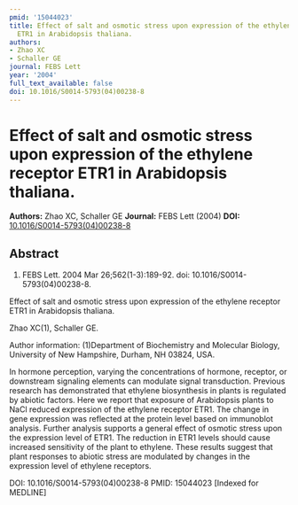```yaml
---
pmid: '15044023'
title: Effect of salt and osmotic stress upon expression of the ethylene receptor
  ETR1 in Arabidopsis thaliana.
authors:
- Zhao XC
- Schaller GE
journal: FEBS Lett
year: '2004'
full_text_available: false
doi: 10.1016/S0014-5793(04)00238-8
---
```


# Effect of salt and osmotic stress upon expression of the ethylene receptor ETR1 in Arabidopsis thaliana.
**Authors:** Zhao XC, Schaller GE
**Journal:** FEBS Lett (2004)
**DOI:** [10.1016/S0014-5793(04)00238-8](https://doi.org/10.1016/S0014-5793(04)00238-8)

## Abstract

1. FEBS Lett. 2004 Mar 26;562(1-3):189-92. doi: 10.1016/S0014-5793(04)00238-8.

Effect of salt and osmotic stress upon expression of the ethylene receptor ETR1 
in Arabidopsis thaliana.

Zhao XC(1), Schaller GE.

Author information:
(1)Department of Biochemistry and Molecular Biology, University of New 
Hampshire, Durham, NH 03824, USA.

In hormone perception, varying the concentrations of hormone, receptor, or 
downstream signaling elements can modulate signal transduction. Previous 
research has demonstrated that ethylene biosynthesis in plants is regulated by 
abiotic factors. Here we report that exposure of Arabidopsis plants to NaCl 
reduced expression of the ethylene receptor ETR1. The change in gene expression 
was reflected at the protein level based on immunoblot analysis. Further 
analysis supports a general effect of osmotic stress upon the expression level 
of ETR1. The reduction in ETR1 levels should cause increased sensitivity of the 
plant to ethylene. These results suggest that plant responses to abiotic stress 
are modulated by changes in the expression level of ethylene receptors.

DOI: 10.1016/S0014-5793(04)00238-8
PMID: 15044023 [Indexed for MEDLINE]
